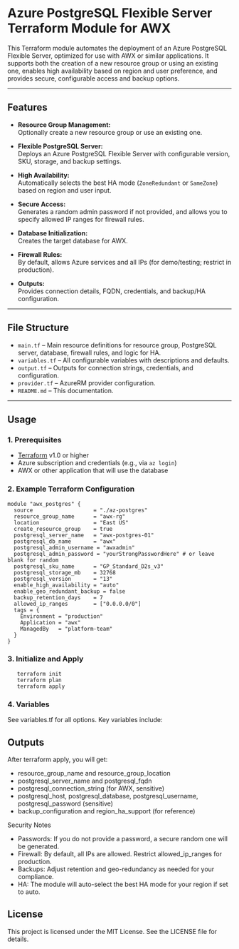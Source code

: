 # Azure PostgreSQL Flexible Server Terraform Module for AWX

This Terraform module automates the deployment of an Azure PostgreSQL Flexible Server, optimized for use with AWX or similar applications. It supports both the creation of a new resource group or using an existing one, enables high availability based on region and user preference, and provides secure, configurable access and backup options.

---

## Features

- **Resource Group Management:**  
  Optionally create a new resource group or use an existing one.

- **Flexible PostgreSQL Server:**  
  Deploys an Azure PostgreSQL Flexible Server with configurable version, SKU, storage, and backup settings.

- **High Availability:**  
  Automatically selects the best HA mode (`ZoneRedundant` or `SameZone`) based on region and user input.

- **Secure Access:**  
  Generates a random admin password if not provided, and allows you to specify allowed IP ranges for firewall rules.

- **Database Initialization:**  
  Creates the target database for AWX.

- **Firewall Rules:**  
  By default, allows Azure services and all IPs (for demo/testing; restrict in production).

- **Outputs:**  
  Provides connection details, FQDN, credentials, and backup/HA configuration.

---

## File Structure

- `main.tf` – Main resource definitions for resource group, PostgreSQL server, database, firewall rules, and logic for HA.
- `variables.tf` – All configurable variables with descriptions and defaults.
- `output.tf` – Outputs for connection strings, credentials, and configuration.
- `provider.tf` – AzureRM provider configuration.
- `README.md` – This documentation.

---

## Usage

### 1. Prerequisites

- [Terraform](https://www.terraform.io/downloads.html) v1.0 or higher
- Azure subscription and credentials (e.g., via `az login`)
- AWX or other application that will use the database

### 2. Example Terraform Configuration

```hcl
module "awx_postgres" {
  source                   = "./az-postgres"
  resource_group_name      = "awx-rg"
  location                 = "East US"
  create_resource_group    = true
  postgresql_server_name   = "awx-postgres-01"
  postgresql_db_name       = "awx"
  postgresql_admin_username = "awxadmin"
  postgresql_admin_password = "yourStrongPasswordHere" # or leave blank for random
  postgresql_sku_name      = "GP_Standard_D2s_v3"
  postgresql_storage_mb    = 32768
  postgresql_version       = "13"
  enable_high_availability = "auto"
  enable_geo_redundant_backup = false
  backup_retention_days    = 7
  allowed_ip_ranges        = ["0.0.0.0/0"]
  tags = {
    Environment = "production"
    Application = "awx"
    ManagedBy   = "platform-team"
  }
}
```

### 3. **Initialize and Apply**
```hcl
   terraform init
   terraform plan
   terraform apply
```

### 4. **Variables**
See variables.tf for all options. Key variables include:

## **Outputs**
After terraform apply, you will get:

- resource_group_name and resource_group_location
- postgresql_server_name and postgresql_fqdn
- postgresql_connection_string (for AWX, sensitive)
- postgresql_host, postgresql_database, postgresql_username, postgresql_password (sensitive)
- backup_configuration and region_ha_support (for reference)

Security Notes
- Passwords: If you do not provide a password, a secure random one will be generated.
- Firewall: By default, all IPs are allowed. Restrict allowed_ip_ranges for production.
- Backups: Adjust retention and geo-redundancy as needed for your compliance.
- HA: The module will auto-select the best HA mode for your region if set to auto.

## **License**
This project is licensed under the MIT License. See the LICENSE file for details.